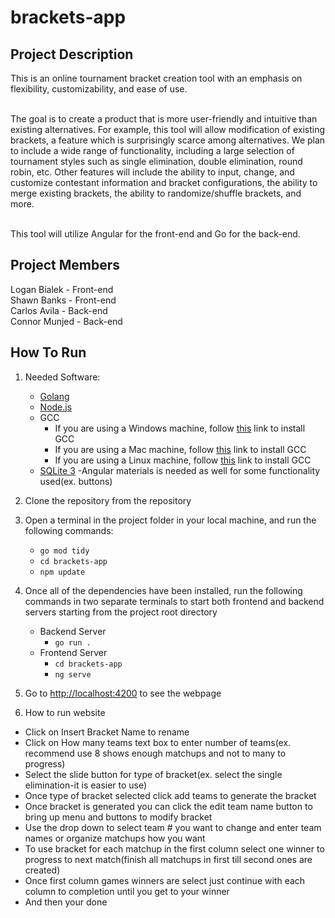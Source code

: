 # brackets-app

## Project Description
This is an online tournament bracket creation tool with an emphasis on flexibility, customizability, and ease of use. <br /><br />

The goal is to create a product that is more user-friendly and intuitive than existing alternatives. For example, this tool will allow modification of existing brackets, a feature which is surprisingly scarce among alternatives. We plan to include a wide range of functionality, including a large selection of tournament styles such as single elimination, double elimination, round robin, etc. Other features will include the ability to input, change, and customize contestant information and bracket configurations, the ability to merge existing brackets, the ability to randomize/shuffle brackets, and more.<br /><br />

This tool will utilize Angular for the front-end and Go for the back-end.

## Project Members
Logan Bialek - Front-end <br />
Shawn Banks - Front-end <br />
Carlos Avila - Back-end <br />
Connor Munjed - Back-end <br />

## How To Run
1. Needed Software:
   - [Golang](https://go.dev/dl/)
   - [Node.js](https://nodejs.org/en/download)
   - GCC
     - If you are using a Windows machine, follow [this](https://code.visualstudio.com/docs/cpp/config-mingw) link to install GCC
     - If you are using a Mac machine, follow [this](http://cs.millersville.edu/~gzoppetti/InstallingGccMac.html) link to install GCC
     - If you are using a Linux machine, follow [this](https://www.geeksforgeeks.org/how-to-install-gcc-compiler-on-linux/) link to install GCC
    - [SQLite 3](https://sqlite.org/download.html)
    -Angular materials is needed as well for some functionality used(ex. buttons)
    

2. Clone the repository from the repository
3. Open a terminal in the project folder in your local machine, and run the following commands:
    - ```go mod tidy```
    - ```cd brackets-app```
    - ```npm update```
4. Once all of the dependencies have been installed, run the following commands in two separate terminals to start both frontend and backend servers starting from the project root directory
    - Backend Server  
      - ```go run .```
    - Frontend Server
      - ```cd brackets-app```
      - ```ng serve```
5. Go to [http://localhost:4200](http://localhost:4200) to see the webpage

6. How to run website

- Click on Insert Bracket Name to rename
- Click on How many teams text box to enter number of teams(ex. recommend use 8 shows enough matchups and not to many to progress)
- Select the slide button for type of bracket(ex. select the single elimination-it is easier to use)
- Once type of bracket selected click add teams to generate the bracket
- Once bracket is generated you can click the edit team name button to bring up menu and buttons to modify bracket
- Use the drop down to select team # you want to change and enter team names or organize matchups how you want 
- To use bracket for each matchup in the first column select one winner to progress to next match(finish all matchups in first till second ones are created)
- Once first column games winners are select just continue with each column to completion until you get to your winner
- And then your done 
